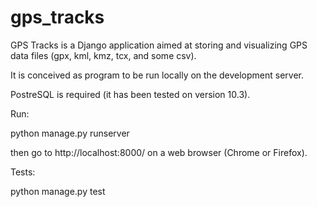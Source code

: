 # gps_tracks

GPS Tracks is a Django application aimed at storing and visualizing GPS data files (gpx, kml, kmz, tcx, and some csv).

It is conceived as program to be run locally on the development server.

PostreSQL is required (it has been tested on version 10.3).


Run:

python manage.py runserver

then go to http://localhost:8000/ on a web browser (Chrome or Firefox).



Tests:

python manage.py test
